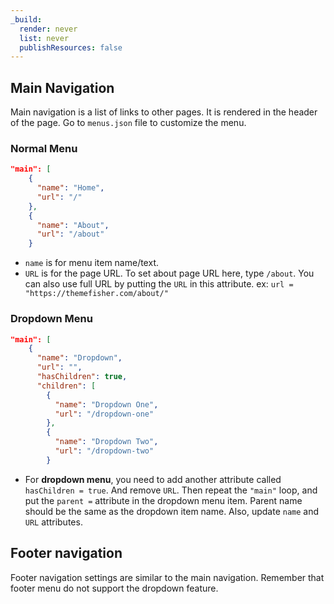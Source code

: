 ```yaml
---
_build:
  render: never
  list: never
  publishResources: false
---
```


## Main Navigation

Main navigation is a list of links to other pages. It is rendered in the header of the page. Go to `menus.json` file to customize the menu.

### Normal Menu

```json
"main": [
    {
      "name": "Home",
      "url": "/"
    },
    {
      "name": "About",
      "url": "/about"
    }
```

* `name` is for menu item name/text.
* `URL` is for the page URL. To set about page URL here, type `/about`. You can also use full URL by putting the `URL` in this attribute. ex: `url = "https://themefisher.com/about/"`

### Dropdown Menu

```json
"main": [
    {
      "name": "Dropdown",
      "url": "",
      "hasChildren": true,
      "children": [
        {
          "name": "Dropdown One",
          "url": "/dropdown-one"
        },
        {
          "name": "Dropdown Two",
          "url": "/dropdown-two"
        }
```

* For **dropdown menu**, you need to add another attribute called `hasChildren = true`. And remove `URL`. Then repeat the `"main"` loop, and put the `parent =` attribute in the dropdown menu item. Parent name should be the same as the dropdown item name. Also, update `name` and `URL` attributes.


## Footer navigation

Footer navigation settings are similar to the main navigation. Remember that footer menu do not support the dropdown feature.